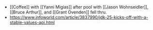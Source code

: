 - [[Coffee]] with [[Yanni Migias]] after pool with [[Jason Wohnseidler]], [[Bruce Arthur]], and [[Grant Ovenden]] fell thru.
- https://www.infoworld.com/article/3837990/jdk-25-kicks-off-with-a-stable-values-api.html